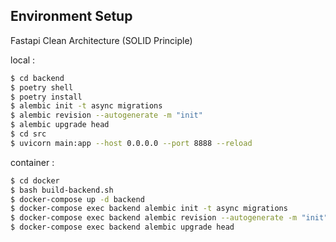 ## Environment Setup

Fastapi Clean Architecture (SOLID Principle)

local :

```sh
$ cd backend
$ poetry shell
$ poetry install
$ alembic init -t async migrations
$ alembic revision --autogenerate -m "init"
$ alembic upgrade head
$ cd src
$ uvicorn main:app --host 0.0.0.0 --port 8888 --reload  
```

container :

```sh
$ cd docker
$ bash build-backend.sh
$ docker-compose up -d backend
$ docker-compose exec backend alembic init -t async migrations
$ docker-compose exec backend alembic revision --autogenerate -m "init"
$ docker-compose exec backend alembic upgrade head
```